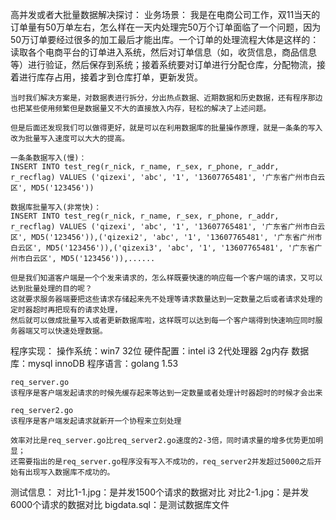 高并发或者大批量数据解决探讨：
业务场景：
	我是在电商公司工作，双11当天的订单量有50万单左右，怎么样在一天内处理完50万个订单面临了一个问题，因为50万订单要经过很多的加工最后才能出库。一个订单的处理流程大体是这样的：读取各个电商平台的订单进入系统，然后对订单信息（如，收货信息，商品信息等）进行验证，然后保存到系统；接着系统要对订单进行分配仓库，分配物流，接着进行库存占用，接着才到仓库打单，更新发货。
	
	当时我们解决方案是，对数据表进行拆分，分出热点数据、近期数据和历史数据，还有程序那边也把某些使用频繁但是数据量又不大的直接放入内存，轻松的解决了上述问题。
	
	但是后面还发现我们可以做得更好，就是可以在利用数据库的批量操作原理，就是一条条的写入改为批量写入速度可以大大的提高。
	
	一条条数据写入(慢)：
	INSERT INTO test_reg(r_nick, r_name, r_sex, r_phone, r_addr, r_recflag) VALUES ('qizexi', 'abc', '1', '13607765481', '广东省广州市白云区', MD5('123456'))
	
	数据库批量写入(非常快)：
	INSERT INTO test_reg(r_nick, r_name, r_sex, r_phone, r_addr, r_recflag) VALUES ('qizexi', 'abc', '1', '13607765481', '广东省广州市白云区', MD5('123456')),('qizexi2', 'abc', '1', '13607765481', '广东省广州市白云区', MD5('123456')),('qizexi3', 'abc', '1', '13607765481', '广东省广州市白云区', MD5('123456')),......
	
	但是我们知道客户端是一个个发来请求的，怎么样既要快速的响应每一个客户端的请求，又可以达到批量处理的目的呢？
	这就要求服务器端要把这些请求存储起来先不处理等请求数量达到一定数量之后或者请求处理的定时器超时再把现有的请求处理，
	然后就可以做成批量写入或者更新数据库啦，这样既可以达到每一个客户端得到快速响应同时服务器端又可以快速处理数据。

程序实现：
	操作系统：win7 32位 
	硬件配置：intel i3 2代处理器 2g内存
	数据库：mysql innoDB
	程序语言：golang 1.53
	
	req_server.go
	该程序是客户端发起请求的时候先缓存起来等达到一定数量或者处理计时器超时的时候才会出来
	
	req_server2.go
	该程序是客户端发起请求就新开一个协程来立刻处理
	
	效率对比是req_server.go比req_server2.go速度的2-3倍，同时请求量的增多优势更加明显；
	还需要指出的是req_server.go程序没有写入不成功的，req_server2并发超过5000之后开始有出现写入数据库不成功的。

测试信息：
	对比1-1.jpg：是并发1500个请求的数据对比
	对比2-1.jpg：是并发6000个请求的数据对比
	bigdata.sql：是测试数据库文件
	
	
